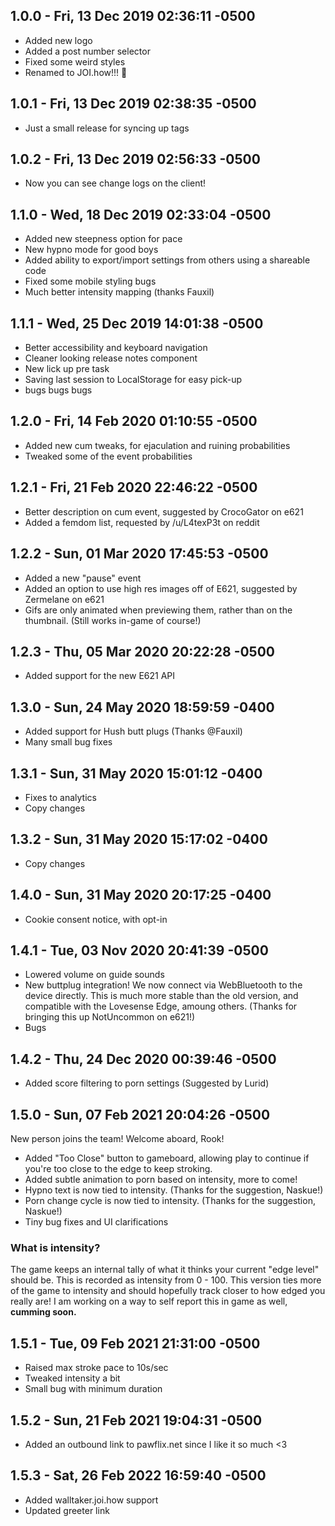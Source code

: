 
## 1.0.0 - Fri, 13 Dec 2019 02:36:11 -0500
* Added new logo
* Added a post number selector
* Fixed some weird styles
* Renamed to JOI.how!!! 🍆

## 1.0.1 - Fri, 13 Dec 2019 02:38:35 -0500
* Just a small release for syncing up tags

## 1.0.2 - Fri, 13 Dec 2019 02:56:33 -0500
* Now you can see change logs on the client!

## 1.1.0 - Wed, 18 Dec 2019 02:33:04 -0500
* Added new steepness option for pace
* New hypno mode for good boys
* Added ability to export/import settings from others using a shareable code
* Fixed some mobile styling bugs
* Much better intensity mapping (thanks Fauxil)

## 1.1.1 - Wed, 25 Dec 2019 14:01:38 -0500
* Better accessibility and keyboard navigation
* Cleaner looking release notes component
* New lick up pre task
* Saving last session to LocalStorage for easy pick-up
* bugs bugs bugs

## 1.2.0 - Fri, 14 Feb 2020 01:10:55 -0500
* Added new cum tweaks, for ejaculation and ruining probabilities
* Tweaked some of the event probabilities

## 1.2.1 - Fri, 21 Feb 2020 22:46:22 -0500
* Better description on cum event, suggested by CrocoGator on e621
* Added a femdom list, requested by /u/L4texP3t on reddit

## 1.2.2 - Sun, 01 Mar 2020 17:45:53 -0500
* Added a new "pause" event
* Added an option to use high res images off of E621, suggested by Zermelane on e621
* Gifs are only animated when previewing them, rather than on the thumbnail. (Still works in-game of course!)

## 1.2.3 - Thu, 05 Mar 2020 20:22:28 -0500
* Added support for the new E621 API

## 1.3.0 - Sun, 24 May 2020 18:59:59 -0400
* Added support for Hush butt plugs (Thanks @Fauxil)
* Many small bug fixes

## 1.3.1 - Sun, 31 May 2020 15:01:12 -0400
* Fixes to analytics
* Copy changes

## 1.3.2 - Sun, 31 May 2020 15:17:02 -0400
* Copy changes 

## 1.4.0 - Sun, 31 May 2020 20:17:25 -0400
* Cookie consent notice, with opt-in

## 1.4.1 - Tue, 03 Nov 2020 20:41:39 -0500
* Lowered volume on guide sounds
* New buttplug integration! We now connect via WebBluetooth to the device directly. This is much more stable than the old version, and compatible with the Lovesense Edge, amoung others. (Thanks for bringing this up NotUncommon on e621!)
* Bugs

## 1.4.2 - Thu, 24 Dec 2020 00:39:46 -0500
* Added score filtering to porn settings (Suggested by Lurid)

## 1.5.0 - Sun, 07 Feb 2021 20:04:26 -0500
New person joins the team! Welcome aboard, Rook!
* Added "Too Close" button to gameboard, allowing play to continue if you're too close to the edge to keep stroking.
* Added subtle animation to porn based on intensity, more to come!
* Hypno text is now tied to intensity. (Thanks for the suggestion, Naskue!)
* Porn change cycle is now tied to intensity. (Thanks for the suggestion, Naskue!)
* Tiny bug fixes and UI clarifications

### What is intensity?
The game keeps an internal tally of what it thinks your current "edge level" should be. This is recorded as intensity from 0 - 100. This version ties more of the game to intensity and should hopefully track closer to how edged you really are! I am working on a way to self report this in game as well, __cumming soon.__

## 1.5.1 - Tue, 09 Feb 2021 21:31:00 -0500
* Raised max stroke pace to 10s/sec
* Tweaked intensity a bit
* Small bug with minimum duration

## 1.5.2 - Sun, 21 Feb 2021 19:04:31 -0500
* Added an outbound link to pawflix.net since I like it so much <3

## 1.5.3 - Sat, 26 Feb 2022 16:59:40 -0500
* Added walltaker.joi.how support
* Updated greeter link
